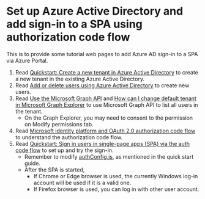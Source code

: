 # Set up Azure Active Directory and add sign-in to a SPA using authorization code flow

This is to provide some tutorial web pages to add Azure AD sign-in to a SPA via Azure Portal.

1. Read [Quickstart: Create a new tenant in Azure Active Directory](https://docs.microsoft.com/en-us/azure/active-directory/fundamentals/active-directory-access-create-new-tenant) to create a new tenant in the existing Azure Active Directory.
2. Read [Add or delete users using Azure Active Directory](https://docs.microsoft.com/en-us/azure/active-directory/fundamentals/add-users-azure-active-directory) to create new users.
3. Read [Use the Microsoft Graph API](https://docs.microsoft.com/en-us/graph/use-the-api) and [How can I change default tenant in Microsoft Graph Explorer](https://stackoverflow.com/questions/53341544/how-can-i-change-default-tenant-in-microsoft-graph-explorer) to use Microsoft Graph API to list all users in the tenant.
   - On the Graph Explorer, you may need to consent to the permission on Modify permissions tab.
4. Read [Microsoft identity platform and OAuth 2.0 authorization code flow](https://docs.microsoft.com/en-us/azure/active-directory/develop/v2-oauth2-auth-code-flow) to understand the authorization code flow.
5. Read [Quickstart: Sign in users in single-page apps (SPA) via the auth code flow](https://docs.microsoft.com/en-us/azure/active-directory/develop/single-page-app-quickstart?pivots=devlang-react) to set up and try the sign-in.
   - Remember to modify [authConfig.js](./react-spa/src/authConfig.js), as mentioned in the quick start guide.
   - After the SPA is started,
      - If Chrome or Edge browser is used, the currently Windows log-in account will be used if it is a valid one.
      - If Firefox browser is used, you can log in with other user account.
